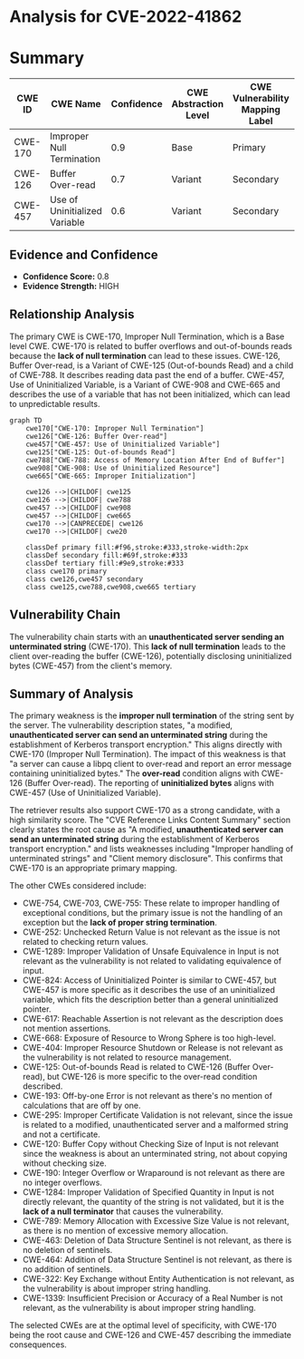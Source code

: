 # Analysis for CVE-2022-41862

# Summary
| CWE ID  | CWE Name                                                                                             | Confidence | CWE Abstraction Level | CWE Vulnerability Mapping Label | CWE-Vulnerability Mapping Notes |
| ------- | ---------------------------------------------------------------------------------------------------- | ---------- | --------------------- | ------------------------------- | ------------------------------- |
| CWE-170 | Improper Null Termination                                                                             | 0.9        | Base                  | Primary                         | Allowed                       |
| CWE-126 | Buffer Over-read                                                                                    | 0.7        | Variant               | Secondary                       | Allowed                       |
| CWE-457 | Use of Uninitialized Variable                                                                        | 0.6        | Variant               | Secondary                       | Allowed                       |

## Evidence and Confidence

*   **Confidence Score:** 0.8
*   **Evidence Strength:** HIGH

## Relationship Analysis
The primary CWE is CWE-170, Improper Null Termination, which is a Base level CWE. CWE-170 is related to buffer overflows and out-of-bounds reads because the **lack of null termination** can lead to these issues. CWE-126, Buffer Over-read, is a Variant of CWE-125 (Out-of-bounds Read) and a child of CWE-788. It describes reading data past the end of a buffer. CWE-457, Use of Uninitialized Variable, is a Variant of CWE-908 and CWE-665 and describes the use of a variable that has not been initialized, which can lead to unpredictable results.

```mermaid
graph TD
    cwe170["CWE-170: Improper Null Termination"]
    cwe126["CWE-126: Buffer Over-read"]
    cwe457["CWE-457: Use of Uninitialized Variable"]
    cwe125["CWE-125: Out-of-bounds Read"]
    cwe788["CWE-788: Access of Memory Location After End of Buffer"]
    cwe908["CWE-908: Use of Uninitialized Resource"]
    cwe665["CWE-665: Improper Initialization"]

    cwe126 -->|CHILDOF| cwe125
    cwe126 -->|CHILDOF| cwe788
    cwe457 -->|CHILDOF| cwe908
    cwe457 -->|CHILDOF| cwe665
    cwe170 -->|CANPRECEDE| cwe126
    cwe170 -->|CHILDOF| cwe20

    classDef primary fill:#f96,stroke:#333,stroke-width:2px
    classDef secondary fill:#69f,stroke:#333
    classDef tertiary fill:#9e9,stroke:#333
    class cwe170 primary
    class cwe126,cwe457 secondary
    class cwe125,cwe788,cwe908,cwe665 tertiary
```

## Vulnerability Chain
The vulnerability chain starts with an **unauthenticated server sending an unterminated string** (CWE-170). This **lack of null termination** leads to the client over-reading the buffer (CWE-126), potentially disclosing uninitialized bytes (CWE-457) from the client's memory.

## Summary of Analysis
The primary weakness is the **improper null termination** of the string sent by the server. The vulnerability description states, "a modified, **unauthenticated server can send an unterminated string** during the establishment of Kerberos transport encryption." This aligns directly with CWE-170 (Improper Null Termination). The impact of this weakness is that "a server can cause a libpq client to over-read and report an error message containing uninitialized bytes." The **over-read** condition aligns with CWE-126 (Buffer Over-read). The reporting of **uninitialized bytes** aligns with CWE-457 (Use of Uninitialized Variable).

The retriever results also support CWE-170 as a strong candidate, with a high similarity score. The "CVE Reference Links Content Summary" section clearly states the root cause as "A modified, **unauthenticated server can send an unterminated string** during the establishment of Kerberos transport encryption." and lists weaknesses including "Improper handling of unterminated strings" and "Client memory disclosure". This confirms that CWE-170 is an appropriate primary mapping.

The other CWEs considered include:

*   CWE-754, CWE-703, CWE-755: These relate to improper handling of exceptional conditions, but the primary issue is not the handling of an exception but the **lack of proper string termination**.
*   CWE-252: Unchecked Return Value is not relevant as the issue is not related to checking return values.
*   CWE-1289: Improper Validation of Unsafe Equivalence in Input is not relevant as the vulnerability is not related to validating equivalence of input.
*   CWE-824: Access of Uninitialized Pointer is similar to CWE-457, but CWE-457 is more specific as it describes the use of an uninitialized variable, which fits the description better than a general uninitialized pointer.
*   CWE-617: Reachable Assertion is not relevant as the description does not mention assertions.
*   CWE-668: Exposure of Resource to Wrong Sphere is too high-level.
*   CWE-404: Improper Resource Shutdown or Release is not relevant as the vulnerability is not related to resource management.
*   CWE-125: Out-of-bounds Read is related to CWE-126 (Buffer Over-read), but CWE-126 is more specific to the over-read condition described.
*   CWE-193: Off-by-one Error is not relevant as there's no mention of calculations that are off by one.
*   CWE-295: Improper Certificate Validation is not relevant, since the issue is related to a modified, unauthenticated server and a malformed string and not a certificate.
*   CWE-120: Buffer Copy without Checking Size of Input is not relevant since the weakness is about an unterminated string, not about copying without checking size.
*   CWE-190: Integer Overflow or Wraparound is not relevant as there are no integer overflows.
*   CWE-1284: Improper Validation of Specified Quantity in Input is not directly relevant, the quantity of the string is not validated, but it is the **lack of a null terminator** that causes the vulnerability.
*   CWE-789: Memory Allocation with Excessive Size Value is not relevant, as there is no mention of excessive memory allocation.
*   CWE-463: Deletion of Data Structure Sentinel is not relevant, as there is no deletion of sentinels.
*   CWE-464: Addition of Data Structure Sentinel is not relevant, as there is no addition of sentinels.
*   CWE-322: Key Exchange without Entity Authentication is not relevant, as the vulnerability is about improper string handling.
*   CWE-1339: Insufficient Precision or Accuracy of a Real Number is not relevant, as the vulnerability is about improper string handling.

The selected CWEs are at the optimal level of specificity, with CWE-170 being the root cause and CWE-126 and CWE-457 describing the immediate consequences.